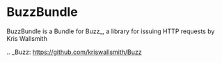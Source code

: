 BuzzBundle
==========

BuzzBundle is a Bundle for Buzz_, a library for issuing HTTP requests by Kris Wallsmith

.. _Buzz: https://github.com/kriswallsmith/Buzz


